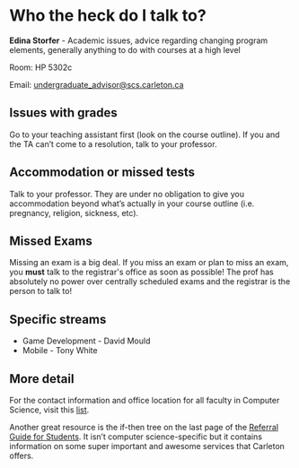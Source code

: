<h1>Who the heck do I talk to?</h1>

**Edina Storfer** - Academic issues, advice regarding changing program elements, generally anything to do with courses at a high level

Room: HP 5302c

Email: [undergraduate_advisor@scs.carleton.ca](mailto:undergraduate_advisor@scs.carleton.ca)

## Issues with grades
Go to your teaching assistant first (look on the course outline). If you and the TA can’t come to a resolution, talk to your professor.

## Accommodation or missed tests
Talk to your professor. They are under no obligation to give you accommodation beyond what’s actually in your course outline (i.e. pregnancy, religion, sickness, etc).

## Missed Exams
Missing an exam is a big deal. If you miss an exam or plan to miss an exam, you **must** talk to the registrar's office as soon as possible! The prof has absolutely no power over centrally scheduled exams and the registrar is the person to talk to!

## Specific streams
* Game Development - David Mould
* Mobile - Tony White

## More detail
For the contact information and office location for all faculty in Computer Science, visit this [list](https://www.scs.carleton.ca/people/faculty).

Another great resource is the if-then tree on the last page of the [Referral Guide for Students](http://carleton.ca/studentsupport/wp-content/uploads/CarletonCompleteReferralGuideForStudents.pdf). It isn’t computer science-specific but it contains information on some super important and awesome services that Carleton offers.
